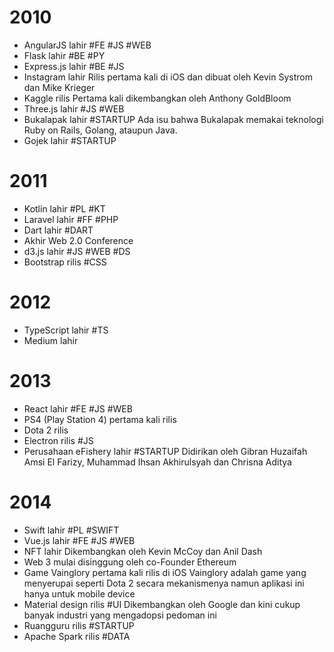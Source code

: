# 2010
- AngularJS lahir #FE #JS #WEB
- Flask lahir #BE #PY
- Express.js lahir #BE #JS
- Instagram lahir
	Rilis pertama kali di iOS dan dibuat oleh Kevin Systrom dan Mike Krieger
- Kaggle rilis
	Pertama kali dikembangkan oleh Anthony GoldBloom
- Three.js lahir #JS #WEB
- Bukalapak lahir #STARTUP
	Ada isu bahwa Bukalapak memakai teknologi Ruby on Rails, Golang, ataupun Java.
- Gojek lahir #STARTUP
# 2011
- Kotlin lahir #PL #KT
- Laravel lahir #FF #PHP
- Dart lahir #DART
- Akhir Web 2.0 Conference
- d3.js lahir #JS #WEB #DS
- Bootstrap rilis #CSS
# 2012
- TypeScript lahir #TS
- Medium lahir
# 2013
- React lahir #FE #JS #WEB
- PS4 (Play Station 4) pertama kali rilis
- Dota 2 rilis
- Electron rilis #JS
- Perusahaan eFishery lahir #STARTUP
	Didirikan oleh Gibran Huzaifah Amsi El Farizy, Muhammad Ihsan Akhirulsyah dan Chrisna Aditya
# 2014
- Swift lahir #PL #SWIFT
- Vue.js lahir #FE #JS #WEB
- NFT lahir
	Dikembangkan oleh Kevin McCoy dan Anil Dash
- Web 3 mulai disinggung oleh co-Founder Ethereum
- Game Vainglory pertama kali rilis di iOS
  Vainglory adalah game yang menyerupai seperti Dota 2 secara mekanismenya namun aplikasi ini hanya untuk mobile device
- Material design rilis #UI
	Dikembangkan oleh Google dan kini cukup banyak industri yang mengadopsi pedoman ini
- Ruangguru rilis #STARTUP
- Apache Spark rilis #DATA 